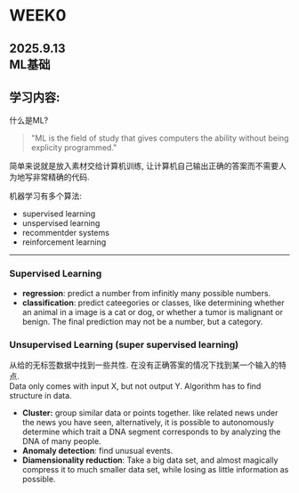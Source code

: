 # WEEK0  
2025.9.13  
ML基础
---

## 学习内容:  

什么是ML?
>"ML is the field of study that gives computers the ability without being explicity programmed."

简单来说就是放入素材交给计算机训练, 让计算机自己输出正确的答案而不需要人为地写非常精确的代码.

机器学习有多个算法:   
- supervised learning
- unspervised learning
- recommentder systems
- reinforcement learning

---

### Supervised Learning  
- **regression**: predict a number from infinitly many possible numbers.  
- **classification**: predict cateegories or classes, like determining whether an animal in a image is a cat or dog, 
or whether a tumor is malignant or benign. The final prediction may not be a number, but a category.

### Unsupervised Learning (super supervised learning)  
从给的无标签数据中找到一些共性. 在没有正确答案的情况下找到某一个输入的特点.  
Data only comes with input X, but not output Y. Algorithm has to find structure in data.  

- **Cluster:** group similar data or points together. like related news under the news you have seen, 
alternatively, it is possible to autonomously determine which trait a DNA segment corresponds to by analyzing the DNA of many people.
- **Anomaly detection**: find unusual events.  
- **Diamensionality reduction**: Take a big data set, and almost magically compress it to much smaller data set, while losing as little information as possible.
